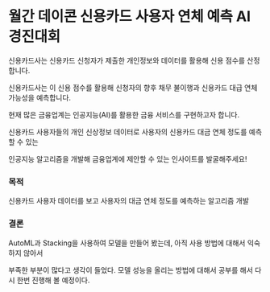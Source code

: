 # 월간 데이콘 신용카드 사용자 연체 예측 AI 경진대회


신용카드사는 신용카드 신청자가 제출한 개인정보와 데이터를 활용해 신용 점수를 산정합니다.

신용카드사는 이 신용 점수를 활용해 신청자의 향후 채무 불이행과 신용카드 대급 연체 가능성을 예측합니다.

현재 많은 금융업계는 인공지능(AI)를 활용한 금융 서비스를 구현하고자 합니다.

신용카드 사용자들의 개인 신상정보 데이터로 사용자의 신용카드 대금 연체 정도를 예측할 수 있는

인공지능 알고리즘을 개발해 금융업계에 제안할 수 있는 인사이트를 발굴해주세요!

### 목적
신용카드 사용자 데이터를 보고 사용자의 대금 연체 정도를 예측하는 알고리즘 개발

### 결론
AutoML과 Stacking을 사용하여 모델을 만들어 봤는데, 아직 사용 방법에 대해서 익숙하지 않아서

부족한 부분이 많다고 생각이 들었다. 모델 성능을 올리는 방법에 대해서 공부를 해서 다시 한번 진행해 볼 예정이다.
